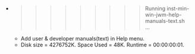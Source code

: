 * >>>>>>>>> Running inst-min-win-jwm-help-manuals-text.sh ...
  * Add user & developer manuals(text) in Help menu.
  * Disk size = 4276752K. Space Used = 48K. Runtime = 00:00:00:01.
